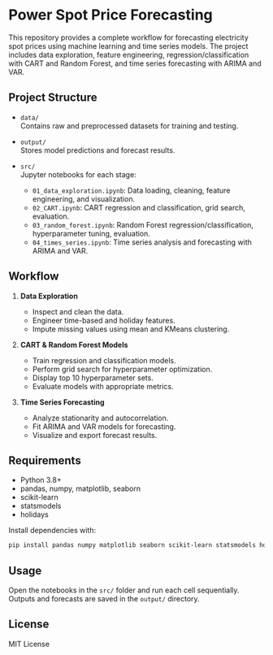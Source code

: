 # Power Spot Price Forecasting

This repository provides a complete workflow for forecasting electricity spot prices using machine learning and time series models. The project includes data exploration, feature engineering, regression/classification with CART and Random Forest, and time series forecasting with ARIMA and VAR.

## Project Structure

- `data/`  
  Contains raw and preprocessed datasets for training and testing.

- `output/`  
  Stores model predictions and forecast results.

- `src/`  
  Jupyter notebooks for each stage:
  - `01_data_exploration.ipynb`: Data loading, cleaning, feature engineering, and visualization.
  - `02_CART.ipynb`: CART regression and classification, grid search, evaluation.
  - `03_random_forest.ipynb`: Random Forest regression/classification, hyperparameter tuning, evaluation.
  - `04_times_series.ipynb`: Time series analysis and forecasting with ARIMA and VAR.

## Workflow

1. **Data Exploration**  
   - Inspect and clean the data.
   - Engineer time-based and holiday features.
   - Impute missing values using mean and KMeans clustering.

2. **CART & Random Forest Models**  
   - Train regression and classification models.
   - Perform grid search for hyperparameter optimization.
   - Display top 10 hyperparameter sets.
   - Evaluate models with appropriate metrics.

3. **Time Series Forecasting**  
   - Analyze stationarity and autocorrelation.
   - Fit ARIMA and VAR models for forecasting.
   - Visualize and export forecast results.

## Requirements

- Python 3.8+
- pandas, numpy, matplotlib, seaborn
- scikit-learn
- statsmodels
- holidays

Install dependencies with:

```bash
pip install pandas numpy matplotlib seaborn scikit-learn statsmodels holidays
```

## Usage

Open the notebooks in the `src/` folder and run each cell sequentially. Outputs and forecasts are saved in the `output/` directory.

## License

MIT License